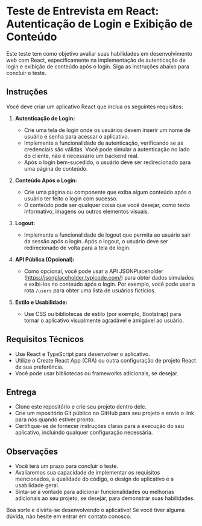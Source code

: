 # Teste de Entrevista em React: Autenticação de Login e Exibição de Conteúdo

Este teste tem como objetivo avaliar suas habilidades em desenvolvimento web com React, especificamente na implementação de autenticação de login e exibição de conteúdo após o login. Siga as instruções abaixo para concluir o teste.

## Instruções

Você deve criar um aplicativo React que inclua os seguintes requisitos:

1. **Autenticação de Login:**
   - Crie uma tela de login onde os usuários devem inserir um nome de usuário e senha para acessar o aplicativo.
   - Implemente a funcionalidade de autenticação, verificando se as credenciais são válidas. Você pode simular a autenticação no lado do cliente, não é necessário um backend real.
   - Após o login bem-sucedido, o usuário deve ser redirecionado para uma página de conteúdo.

2. **Conteúdo Após o Login:**
   - Crie uma página ou componente que exiba algum conteúdo após o usuário ter feito o login com sucesso.
   - O conteúdo pode ser qualquer coisa que você desejar, como texto informativo, imagens ou outros elementos visuais.

3. **Logout:**
   - Implemente a funcionalidade de logout que permita ao usuário sair da sessão após o login. Após o logout, o usuário deve ser redirecionado de volta para a tela de login.

4. **API Pública (Opcional):**
   - Como opcional, você pode usar a API JSONPlaceholder (https://jsonplaceholder.typicode.com/) para obter dados simulados e exibi-los no conteúdo após o login. Por exemplo, você pode usar a rota `/users` para obter uma lista de usuários fictícios.

5. **Estilo e Usabilidade:**
   - Use CSS ou bibliotecas de estilo (por exemplo, Bootstrap) para tornar o aplicativo visualmente agradável e amigável ao usuário.

## Requisitos Técnicos

- Use React e TypeScript para desenvolver o aplicativo.
- Utilize o Create React App (CRA) ou outra configuração de projeto React de sua preferência.
- Você pode usar bibliotecas ou frameworks adicionais, se desejar.

## Entrega

- Clone este repositório e crie seu projeto dentro dele.
- Crie um repositório Git público no GitHub para seu projeto e envie o link para nós quando estiver pronto.
- Certifique-se de fornecer instruções claras para a execução do seu aplicativo, incluindo qualquer configuração necessária.

## Observações

- Você terá um prazo para concluir o teste.
- Avaliaremos sua capacidade de implementar os requisitos mencionados, a qualidade do código, o design do aplicativo e a usabilidade geral.
- Sinta-se à vontade para adicionar funcionalidades ou melhorias adicionais ao seu projeto, se desejar, para demonstrar suas habilidades.

Boa sorte e divirta-se desenvolvendo o aplicativo! Se você tiver alguma dúvida, não hesite em entrar em contato conosco.
